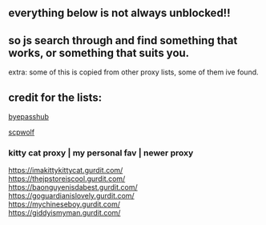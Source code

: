 ## everything below is not always unblocked!!
## so js search through and find something that works, or something that suits you.

extra: some of this is copied from other proxy lists, some of them ive found.

## credit for the lists:
[byepasshub](https://github.com/wea-f/ByePassHub/tree/main)

[scpwolf](sites.google.com/view/wolfunblock)


### kitty cat proxy | my personal fav | newer proxy


https://imakittykittycat.gurdit.com/  <br>
https://thejpstoreiscool.gurdit.com/  <br>
https://baonguyenisdabest.gurdit.com/ <br>
https://goguardianislovely.gurdit.com/ <br>
https://mychineseboy.gurdit.com/ <br>
https://giddyismyman.gurdit.com/ <br>
